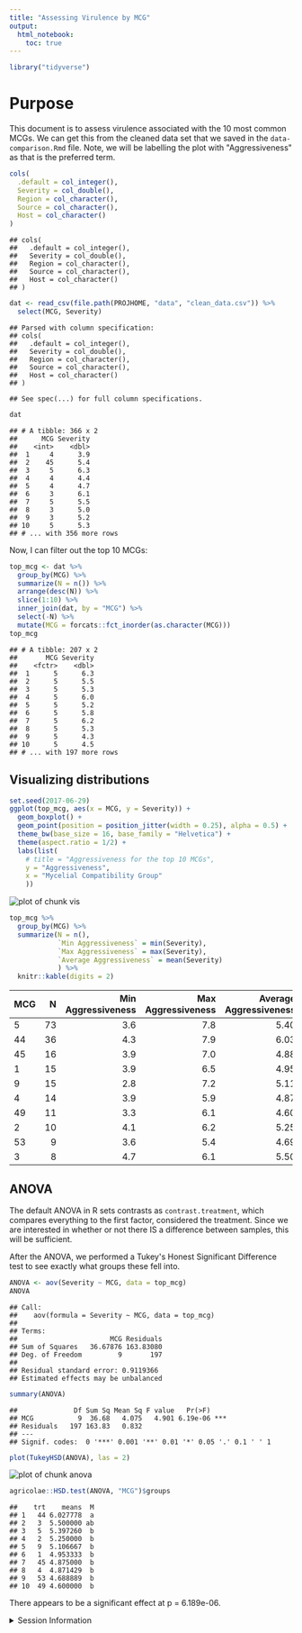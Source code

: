 ```yaml
---
title: "Assessing Virulence by MCG"
output: 
  html_notebook:
    toc: true
---
```





```r
library("tidyverse")
```

# Purpose

This document is to assess virulence associated with the 10 most common MCGs. We
can get this from the cleaned data set that we saved in the
`data-comparison.Rmd` file. Note, we will be labelling the plot with 
"Aggressiveness" as that is the preferred term.


```r
cols(
  .default = col_integer(),
  Severity = col_double(),
  Region = col_character(),
  Source = col_character(),
  Host = col_character()
)
```

```
## cols(
##   .default = col_integer(),
##   Severity = col_double(),
##   Region = col_character(),
##   Source = col_character(),
##   Host = col_character()
## )
```

```r
dat <- read_csv(file.path(PROJHOME, "data", "clean_data.csv")) %>%
  select(MCG, Severity)
```

```
## Parsed with column specification:
## cols(
##   .default = col_integer(),
##   Severity = col_double(),
##   Region = col_character(),
##   Source = col_character(),
##   Host = col_character()
## )
```

```
## See spec(...) for full column specifications.
```

```r
dat
```

```
## # A tibble: 366 x 2
##      MCG Severity
##    <int>    <dbl>
##  1     4      3.9
##  2    45      5.4
##  3     5      6.3
##  4     4      4.4
##  5     4      4.7
##  6     3      6.1
##  7     5      5.5
##  8     3      5.0
##  9     3      5.2
## 10     5      5.3
## # ... with 356 more rows
```

Now, I can filter out the top 10 MCGs:


```r
top_mcg <- dat %>% 
  group_by(MCG) %>%
  summarize(N = n()) %>%
  arrange(desc(N)) %>%
  slice(1:10) %>% 
  inner_join(dat, by = "MCG") %>%
  select(-N) %>%
  mutate(MCG = forcats::fct_inorder(as.character(MCG)))
top_mcg
```

```
## # A tibble: 207 x 2
##       MCG Severity
##    <fctr>    <dbl>
##  1      5      6.3
##  2      5      5.5
##  3      5      5.3
##  4      5      6.0
##  5      5      5.2
##  6      5      5.8
##  7      5      6.2
##  8      5      5.3
##  9      5      4.3
## 10      5      4.5
## # ... with 197 more rows
```

## Visualizing distributions


```r
set.seed(2017-06-29)
ggplot(top_mcg, aes(x = MCG, y = Severity)) +
  geom_boxplot() +
  geom_point(position = position_jitter(width = 0.25), alpha = 0.5) +
  theme_bw(base_size = 16, base_family = "Helvetica") +
  theme(aspect.ratio = 1/2) +
  labs(list(
    # title = "Aggressiveness for the top 10 MCGs",
    y = "Aggressiveness",
    x = "Mycelial Compatibility Group"
    ))
```

![plot of chunk vis](./figures/MCG-virulence///vis-1.png)


```r
top_mcg %>% 
  group_by(MCG) %>%
  summarize(N = n(), 
            `Min Aggressiveness` = min(Severity),
            `Max Aggressiveness` = max(Severity),
            `Average Aggressiveness` = mean(Severity)
            ) %>%
  knitr::kable(digits = 2)
```



|MCG |  N| Min Aggressiveness| Max Aggressiveness| Average Aggressiveness|
|:---|--:|------------------:|------------------:|----------------------:|
|5   | 73|                3.6|                7.8|                   5.40|
|44  | 36|                4.3|                7.9|                   6.03|
|45  | 16|                3.9|                7.0|                   4.88|
|1   | 15|                3.9|                6.5|                   4.95|
|9   | 15|                2.8|                7.2|                   5.11|
|4   | 14|                3.9|                5.9|                   4.87|
|49  | 11|                3.3|                6.1|                   4.60|
|2   | 10|                4.1|                6.2|                   5.25|
|53  |  9|                3.6|                5.4|                   4.69|
|3   |  8|                4.7|                6.1|                   5.50|


## ANOVA

The default ANOVA in R sets contrasts as `contrast.treatment`, which compares
everything to the first factor, considered the treatment. Since we are
interested in whether or not there IS a difference between samples, this will
be sufficient.

After the ANOVA, we performed a Tukey's Honest Significant Difference test to
see exactly what groups these fell into.


```r
ANOVA <- aov(Severity ~ MCG, data = top_mcg)
ANOVA
```

```
## Call:
##    aov(formula = Severity ~ MCG, data = top_mcg)
## 
## Terms:
##                       MCG Residuals
## Sum of Squares   36.67876 163.83080
## Deg. of Freedom         9       197
## 
## Residual standard error: 0.9119366
## Estimated effects may be unbalanced
```

```r
summary(ANOVA)
```

```
##              Df Sum Sq Mean Sq F value   Pr(>F)    
## MCG           9  36.68   4.075   4.901 6.19e-06 ***
## Residuals   197 163.83   0.832                     
## ---
## Signif. codes:  0 '***' 0.001 '**' 0.01 '*' 0.05 '.' 0.1 ' ' 1
```

```r
plot(TukeyHSD(ANOVA), las = 2)
```

![plot of chunk anova](./figures/MCG-virulence///anova-1.png)

```r
agricolae::HSD.test(ANOVA, "MCG")$groups
```

```
##    trt    means  M
## 1   44 6.027778  a
## 2   3  5.500000 ab
## 3   5  5.397260  b
## 4   2  5.250000  b
## 5   9  5.106667  b
## 6   1  4.953333  b
## 7   45 4.875000  b
## 8   4  4.871429  b
## 9   53 4.688889  b
## 10  49 4.600000  b
```

There appears to be a significant effect at p = 6.189e-06.


<details>
<summary>Session Information</summary>


```
## Session info --------------------------------------------------------------------------------------
```

```
##  setting  value                       
##  version  R version 3.4.0 (2017-04-21)
##  system   x86_64, darwin15.6.0        
##  ui       X11                         
##  language (EN)                        
##  collate  en_US.UTF-8                 
##  tz       America/Chicago             
##  date     2017-06-30
```

```
## Packages ------------------------------------------------------------------------------------------
```

```
##  package     * version date       source         
##  agricolae     1.2-4   2016-06-12 CRAN (R 3.4.0) 
##  AlgDesign     1.1-7.3 2014-10-15 CRAN (R 3.4.0) 
##  assertthat    0.2.0   2017-04-11 CRAN (R 3.4.0) 
##  base        * 3.4.0   2017-04-21 local          
##  bindr         0.1     2016-11-13 CRAN (R 3.4.0) 
##  bindrcpp    * 0.2     2017-06-17 CRAN (R 3.4.0) 
##  boot          1.3-19  2017-04-21 CRAN (R 3.4.0) 
##  broom         0.4.2   2017-02-13 CRAN (R 3.4.0) 
##  cellranger    1.1.0   2016-07-27 CRAN (R 3.4.0) 
##  cluster       2.0.6   2017-03-16 CRAN (R 3.4.0) 
##  coda          0.19-1  2016-12-08 CRAN (R 3.4.0) 
##  colorspace    1.3-2   2016-12-14 CRAN (R 3.4.0) 
##  combinat      0.0-8   2012-10-29 CRAN (R 3.4.0) 
##  compiler      3.4.0   2017-04-21 local          
##  datasets    * 3.4.0   2017-04-21 local          
##  deldir        0.1-14  2017-04-22 CRAN (R 3.4.0) 
##  devtools      1.13.2  2017-06-02 CRAN (R 3.4.0) 
##  digest        0.6.12  2017-01-27 CRAN (R 3.4.0) 
##  dplyr       * 0.7.1   2017-06-22 CRAN (R 3.4.0) 
##  evaluate      0.10    2016-10-11 CRAN (R 3.4.0) 
##  expm          0.999-2 2017-03-29 CRAN (R 3.4.0) 
##  ezknitr       0.6     2016-09-16 CRAN (R 3.4.0) 
##  forcats       0.2.0   2017-01-23 CRAN (R 3.4.0) 
##  foreign       0.8-69  2017-06-21 CRAN (R 3.4.0) 
##  gdata         2.18.0  2017-06-06 CRAN (R 3.4.0) 
##  ggplot2     * 2.2.1   2016-12-30 CRAN (R 3.4.0) 
##  glue          1.1.1   2017-06-21 CRAN (R 3.4.0) 
##  gmodels       2.16.2  2015-07-22 CRAN (R 3.4.0) 
##  graphics    * 3.4.0   2017-04-21 local          
##  grDevices   * 3.4.0   2017-04-21 local          
##  grid          3.4.0   2017-04-21 local          
##  gtable        0.2.0   2016-02-26 CRAN (R 3.4.0) 
##  gtools        3.5.0   2015-05-29 CRAN (R 3.4.0) 
##  haven         1.0.0   2016-09-23 CRAN (R 3.4.0) 
##  highr         0.6     2016-05-09 CRAN (R 3.4.0) 
##  hms           0.3     2016-11-22 CRAN (R 3.4.0) 
##  httr          1.2.1   2016-07-03 CRAN (R 3.4.0) 
##  jsonlite      1.5     2017-06-01 CRAN (R 3.4.0) 
##  klaR          0.6-12  2014-08-06 CRAN (R 3.4.0) 
##  knitr       * 1.16    2017-05-18 CRAN (R 3.4.0) 
##  labeling      0.3     2014-08-23 CRAN (R 3.4.0) 
##  lattice       0.20-35 2017-03-25 CRAN (R 3.4.0) 
##  lazyeval      0.2.0   2016-06-12 CRAN (R 3.4.0) 
##  LearnBayes    2.15    2014-05-29 CRAN (R 3.4.0) 
##  lubridate     1.6.0   2016-09-13 CRAN (R 3.4.0) 
##  magrittr      1.5     2014-11-22 CRAN (R 3.4.0) 
##  MASS          7.3-47  2017-04-21 CRAN (R 3.4.0) 
##  Matrix        1.2-10  2017-04-28 CRAN (R 3.4.0) 
##  memoise       1.1.0   2017-04-21 CRAN (R 3.4.0) 
##  methods     * 3.4.0   2017-04-21 local          
##  mnormt        1.5-5   2016-10-15 CRAN (R 3.4.0) 
##  modelr        0.1.0   2016-08-31 CRAN (R 3.4.0) 
##  munsell       0.4.3   2016-02-13 CRAN (R 3.4.0) 
##  nlme          3.1-131 2017-02-06 CRAN (R 3.4.0) 
##  parallel      3.4.0   2017-04-21 local          
##  pkgconfig     2.0.1   2017-03-21 CRAN (R 3.4.0) 
##  plyr          1.8.4   2016-06-08 CRAN (R 3.4.0) 
##  psych         1.7.5   2017-05-03 CRAN (R 3.4.0) 
##  purrr       * 0.2.2.2 2017-05-11 cran (@0.2.2.2)
##  R.methodsS3   1.7.1   2016-02-16 CRAN (R 3.4.0) 
##  R.oo          1.21.0  2016-11-01 CRAN (R 3.4.0) 
##  R.utils       2.5.0   2016-11-07 CRAN (R 3.4.0) 
##  R6            2.2.2   2017-06-17 cran (@2.2.2)  
##  Rcpp          0.12.11 2017-05-22 cran (@0.12.11)
##  readr       * 1.1.1   2017-05-16 CRAN (R 3.4.0) 
##  readxl        1.0.0   2017-04-18 CRAN (R 3.4.0) 
##  reshape2      1.4.2   2016-10-22 CRAN (R 3.4.0) 
##  rlang         0.1.1   2017-05-18 CRAN (R 3.4.0) 
##  rvest         0.3.2   2016-06-17 CRAN (R 3.4.0) 
##  scales        0.4.1   2016-11-09 CRAN (R 3.4.0) 
##  sp            1.2-4   2016-12-22 CRAN (R 3.4.0) 
##  spdep         0.6-13  2017-04-25 CRAN (R 3.4.0) 
##  splines       3.4.0   2017-04-21 local          
##  stats       * 3.4.0   2017-04-21 local          
##  stringi       1.1.5   2017-04-07 CRAN (R 3.4.0) 
##  stringr       1.2.0   2017-02-18 CRAN (R 3.4.0) 
##  tibble      * 1.3.3   2017-05-28 CRAN (R 3.4.0) 
##  tidyr       * 0.6.3   2017-05-15 CRAN (R 3.4.0) 
##  tidyverse   * 1.1.1   2017-01-27 CRAN (R 3.4.0) 
##  tools         3.4.0   2017-04-21 local          
##  utils       * 3.4.0   2017-04-21 local          
##  withr         1.0.2   2016-06-20 CRAN (R 3.4.0) 
##  xml2          1.1.1   2017-01-24 CRAN (R 3.4.0)
```

</details>

